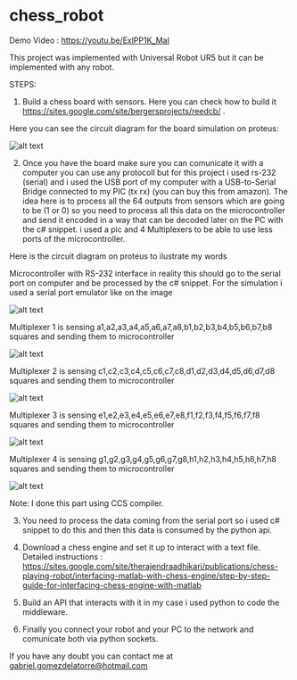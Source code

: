 # chess_robot


Demo Video : https://youtu.be/ExlPP1K_MaI

This project was implemented with Universal Robot UR5 but it can be implemented with any robot.

STEPS:

1) Build a chess board with sensors. Here you can check how to build it https://sites.google.com/site/bergersprojects/reedcb/ .

Here you can see the circuit diagram for the board simulation on proteus:

![alt text](https://github.com/gabrielggg/chess_robot/blob/master/img/sensory_board.png)

2) Once you have the board make sure you can comunicate it with a computer you can use any protocoll but for this project i used rs-232 (serial) and i used the USB port of my computer with a USB-to-Serial Bridge connected to my PIC (tx rx) (you can buy this from amazon).
The idea here is to process all the 64 outputs from sensors which are going to be (1 or 0) so you need to process all this data on the microcontroller and send it encoded in a way that can be decoded later on the PC with the c# snippet. i used a pic and 4 Multiplexers to be able to use less ports of the microcontroller. 

Here is the circuit diagram on proteus to ilustrate my words

Microcontroller with RS-232 interface in reality this should go to the serial port on computer and be processed by the c# snippet.
For the simulation i used a serial port emulator like on the image

![alt text](https://github.com/gabrielggg/chess_robot/blob/master/img/microcontroller.png)

Multiplexer 1 is sensing a1,a2,a3,a4,a5,a6,a7,a8,b1,b2,b3,b4,b5,b6,b7,b8 squares and sending them to microcontroller

![alt text](https://github.com/gabrielggg/chess_robot/blob/master/img/mux1.png)

Multiplexer 2 is sensing c1,c2,c3,c4,c5,c6,c7,c8,d1,d2,d3,d4,d5,d6,d7,d8 squares and sending them to microcontroller

![alt text](https://github.com/gabrielggg/chess_robot/blob/master/img/mux2.png)

Multiplexer 3 is sensing e1,e2,e3,e4,e5,e6,e7,e8,f1,f2,f3,f4,f5,f6,f7,f8 squares and sending them to microcontroller

![alt text](https://github.com/gabrielggg/chess_robot/blob/master/img/mux3.png)

Multiplexer 4 is sensing g1,g2,g3,g4,g5,g6,g7,g8,h1,h2,h3,h4,h5,h6,h7,h8 squares and sending them to microcontroller

![alt text](https://github.com/gabrielggg/chess_robot/blob/master/img/mux4.png)

Note: I done this part using CCS compiler.

3) You need to process the data coming from the serial port so i used c# snippet to do this and then this data is consumed by the python api.

4) Download a chess engine and set it up to interact with a text file. Detailed instructions : https://sites.google.com/site/therajendraadhikari/publications/chess-playing-robot/interfacing-matlab-with-chess-engine/step-by-step-guide-for-interfacing-chess-engine-with-matlab

5) Build an API that interacts with it in my case i used python to code the middleware.

6) Finally you connect your robot and your PC to the network and comunicate both via python sockets.

If you have any doubt you can contact me at gabriel.gomezdelatorre@hotmail.com





  
  
